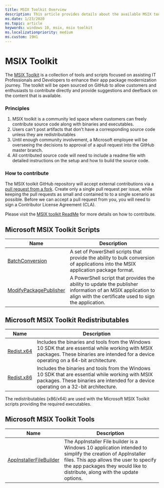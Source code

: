 ```yaml
---
title: MSIX Toolkit Overview
description: This article provides details about the available MSIX toolkit.
ms.date: 1/23/2020
ms.topic: article
keywords: windows 10, msix, msix toolkit
ms.localizationpriority: medium
ms.custom: 19H1
---
```


# MSIX Toolkit
The [MSIX Toolkit](https://aka.ms/msixtoolkit) is a collection of tools and scripts focused on assisting IT Professionals and Developers to enhance their app package modernization journey. The toolkit will be open sourced on GitHub to allow customers and enthusiasts to contribute directly and provide suggestions and deefback on the content that is available.

### Principles
1. MSIX toolkit is a community led space where customers can freely contribute source code along with binaries and executables.
2. Users can't post artifacts that don't have a corresponding source code unless they are redistributables
3. Until enough community involvement, a Microsoft employee will be overseeing the decisions to approval of a apull request into the GitHub master branch.
4. All contributed source code will need to include a readme file with detailed instructions on the setup and how to build the source code.

### How to contribute
The MSIX toolkit GitHub repository will accept external contributions via a [pull request from a fork](https://help.github.com/en/articles/creating-a-pull-request-from-a-fork). Create only a single pull request per issue, while keeping the pull requests as small and contained to to a single scenario as possible. Before we can accept a pull request from you, you will need to sign a Contributor License Agreement (CLA).

Please visit the [MSIX toolkit ReadMe](https://github.com/microsoft/MSIX-Toolkit/blob/master/README.md) for more details on how to contribute. 

## Microsoft MSIX Toolkit Scripts
| Name | Description |
|------|-------------|
| [BatchConversion](./msix-toolkit-msixbatchconversion.md) | A set of PowerShell scripts that provide the ability to bulk conversion of applications into the MSIX application package format. |
| [ModifyPackagePublisher](./msix-toolkit-modifypackagepublisher.md) | A PowerShell script that provides the ability to update the publisher information of an MSIX application to align with the certificate used to sign the application. |


## Microsoft MSIX Toolkit Redistributables
| Name | Description|
|------|------------|
| [Redist.x64](https://github.com/microsoft/MSIX-Toolkit/tree/master/Redist.x64) | Includes the binaries and tools from the Windows 10 SDK that are essential while working with MSIX packages. These binaries are intended for a device operating on a 64-bit architecture. |
| [Redist.x86](https://github.com/microsoft/MSIX-Toolkit/tree/master/Redist.x86) | Includes the binaries and tools from the Windows 10 SDK that are essential while working with MSIX packages. These binaries are intended for a device operating on a 32-bit architecture. |

The redistributables (x86/x64) are used with the Microsoft MSIX Toolkit scripts providing the required executables.

## Microsoft MSIX Toolkit Tools
| Name | Description|
|------|------------|
| [AppInstallerFileBuilder](./msix-toolkit-appinstallerfilebuilder.md) | The AppInstaller File builder is a Windows 10 application intended to simplify the creation of AppInstaller files. This app allows the user to specify the app packages they would like to distribute, along with the update options. |
